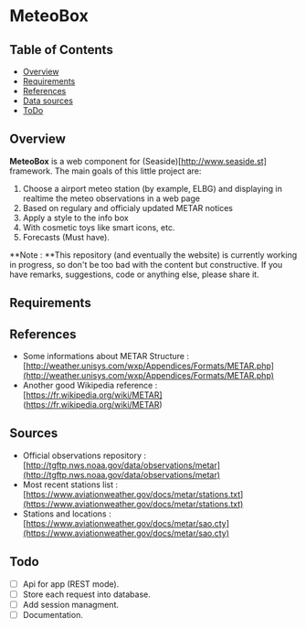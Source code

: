 # MeteoBox

Table of Contents
-----------------

* [Overview](#overview)
* [Requirements](#requirements)
* [References](#references)
* [Data sources](#sources)
* [ToDo](#todo)


Overview
--------

**MeteoBox** is a web component for (Seaside)[http://www.seaside.st] framework.
The main goals of this little project are:

1. Choose a airport meteo station (by example, ELBG) and displaying in realtime the meteo observations in a web page 
2. Based on regulary and officialy updated METAR notices
3. Apply a style to the info box
4. With cosmetic toys like smart icons, etc.
5. Forecasts (Must have).

**Note : **This repository (and eventually the website) is currently working in progress, so don't be too bad with the content but constructive. If you have remarks, suggestions, code or anything else, please share it.

Requirements
------------

References 
----------

* Some informations about METAR Structure : [http://weather.unisys.com/wxp/Appendices/Formats/METAR.php](http://weather.unisys.com/wxp/Appendices/Formats/METAR.php)
* Another good Wikipedia reference : [https://fr.wikipedia.org/wiki/METAR] (https://fr.wikipedia.org/wiki/METAR)

Sources
-------

* Official observations repository : [http://tgftp.nws.noaa.gov/data/observations/metar](http://tgftp.nws.noaa.gov/data/observations/metar)
* Most recent stations list : [https://www.aviationweather.gov/docs/metar/stations.txt](https://www.aviationweather.gov/docs/metar/stations.txt)
* Stations and locations : [https://www.aviationweather.gov/docs/metar/sao.cty](https://www.aviationweather.gov/docs/metar/sao.cty)


Todo
----

* [ ] Api for app (REST mode).
* [ ] Store each request into database.
* [ ] Add session managment.
* [ ] Documentation.
